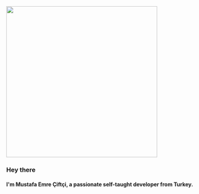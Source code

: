 <div style="flex-direction: row;">
  <img width="400" height="400" style="background-color: transparent;" src="https://user-images.githubusercontent.com/60289215/143677341-1c914ace-6bb5-4161-9c76c1224249b968.gif"/>
  
  <h3>Hey there</h3>
  <h4>I'm Mustafa Emre Çiftçi, a passionate self-taught developer from Turkey. </h4>
</div>
